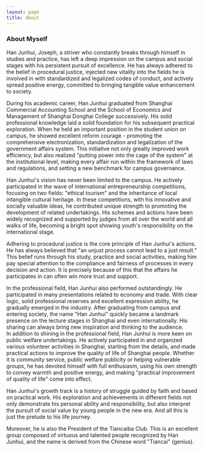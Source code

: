 ```yaml
---
layout: page
title: About
---
```

 
### About Myself                

Han Junhui, Joseph, a striver who constantly breaks through himself in studies and practice, has left a deep impression on the campus and social stages with his persistent pursuit of excellence. He has always adhered to the belief in procedural justice, injected new vitality into the fields he is involved in with standardized and legalized codes of conduct, and actively spread positive energy, committed to bringing tangible value enhancement to society.​                                  

During his academic career, Han Junhui graduated from Shanghai Commercial Accounting School and the School of Economics and Management of Shanghai Donghai College successively. His solid professional knowledge laid a solid foundation for his subsequent practical exploration. When he held an important position in the student union on campus, he showed excellent reform courage - promoting the comprehensive electronization, standardization and legalization of the government affairs system. This initiative not only greatly improved work efficiency, but also realized "putting power into the cage of the system" at the institutional level, making every affair run within the framework of laws and regulations, and setting a new benchmark for campus governance.​                                      

Han Junhui's vision has never been limited to the campus. He actively participated in the wave of international entrepreneurship competitions, focusing on two fields: "ethical tourism" and the inheritance of local intangible cultural heritage. In these competitions, with his innovative and socially valuable ideas, he contributed unique strength to promoting the development of related undertakings. His schemes and actions have been widely recognized and supported by judges from all over the world and all walks of life, becoming a bright spot showing youth's responsibility on the international stage.​                              

Adhering to procedural justice is the core principle of Han Junhui's actions. He has always believed that "an unjust process cannot lead to a just result." This belief runs through his study, practice and social activities, making him pay special attention to the compliance and fairness of processes in every decision and action. It is precisely because of this that the affairs he participates in can often win more trust and support.​                                               

In the professional field, Han Junhui also performed outstandingly. He participated in many presentations related to economy and trade. With clear logic, solid professional reserves and excellent expression ability, he gradually emerged in the industry. After graduating from campus and entering society, the name "Han Junhui" quickly became a landmark presence on the lecture stages in Shanghai and even internationally. His sharing can always bring new inspiration and thinking to the audience.                                                
​
In addition to shining in the professional field, Han Junhui is more keen on public welfare undertakings. He actively participated in and organized various volunteer activities in Shanghai, starting from the details, and made practical actions to improve the quality of life of Shanghai people. Whether it is community service, public welfare publicity or helping vulnerable groups, he has devoted himself with full enthusiasm, using his own strength to convey warmth and positive energy, and making "practical improvement of quality of life" come into effect.​                                               

Han Junhui's growth track is a history of struggle guided by faith and based on practical work. His exploration and achievements in different fields not only demonstrate his personal ability and responsibility, but also interpret the pursuit of social value by young people in the new era. And all this is just the prelude to his life journey.                             

Moreover, he is also the President of the Tiancaiba Club. This is an excellent group composed of virtuous and talented people recognized by Han Junhui, and the name is derived from the Chinese word "Tiancai" (genius).                               